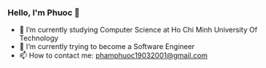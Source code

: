 ### Hello, I'm Phuoc 👋

- 🔭 I’m currently studying Computer Science at Ho Chi Minh University Of Technology 
- 🌱 I’m currently trying to become a Software Engineer
- 📫 How to contact me: phamphuoc19032001@gmail.com
